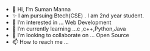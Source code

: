 - 👋 Hi, I’m Suman Manna
- ✨ I am pursuing Btech(CSE) . I am 2nd year student.
- 👀 I’m interested in ... Web Development
- 🌱 I’m currently learning ...c ,c++,Python,Java
- 💞️ I’m looking to collaborate on ... Open Source
- 📫 How to reach me ...

<!---
sumanmanna-03/sumanmanna-03 is a ✨ special ✨ repository because its `README.md` (this file) appears on your GitHub profile.
You can click the Preview link to take a look at your changes.
--->
